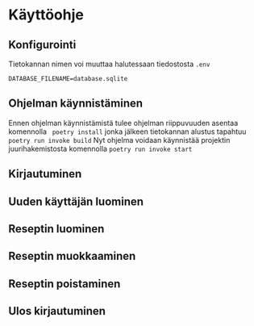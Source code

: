 # Käyttöohje

## Konfigurointi
Tietokannan nimen voi muuttaa halutessaan tiedostosta ```.env```
```
DATABASE_FILENAME=database.sqlite
```

## Ohjelman käynnistäminen
Ennen ohjelman käynnistämistä tulee ohjelman riippuvuuden asentaa komennolla
``` poetry install```
jonka jälkeen tietokannan alustus tapahtuu
```poetry run invoke build```
Nyt ohjelma voidaan käynnistää projektin juurihakemistosta komennolla
```poetry run invoke start```

## Kirjautuminen

## Uuden käyttäjän luominen

## Reseptin luominen

## Reseptin muokkaaminen

## Reseptin poistaminen

## Ulos kirjautuminen
